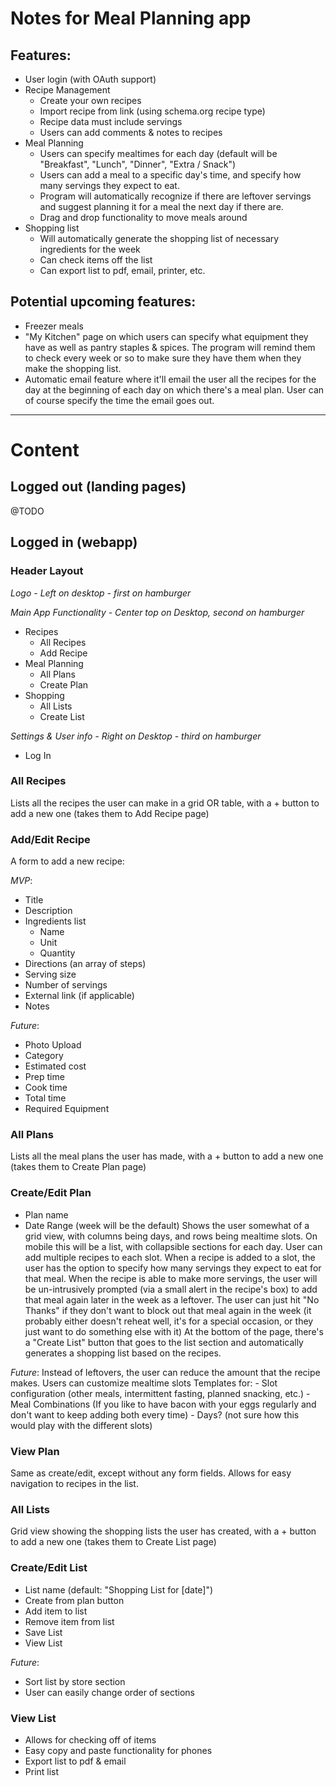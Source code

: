 # Notes for Meal Planning app

## Features:
- User login (with OAuth support)
- Recipe Management
    - Create your own recipes
    - Import recipe from link (using schema.org recipe type)
    - Recipe data must include servings
    - Users can add comments & notes to recipes
- Meal Planning
    - Users can specify mealtimes for each day (default will be "Breakfast", "Lunch", "Dinner", "Extra / Snack")
    - Users can add a meal to a specific day's time, and specify how many servings they expect to eat.
    - Program will automatically recognize if there are leftover servings and suggest planning it for a meal the next day if there are.
    - Drag and drop functionality to move meals around
- Shopping list
    - Will automatically generate the shopping list of necessary ingredients for the week
    - Can check items off the list
    - Can export list to pdf, email, printer, etc.

## Potential upcoming features:
- Freezer meals
- "My Kitchen" page on which users can specify what equipment they have as well as pantry staples & spices. The program will remind them to check every week or so to make sure they have them when they make the shopping list.
- Automatic email feature where it'll email the user all the recipes for the day at the beginning of each day on which there's a meal plan. User can of course specify the time the email goes out.

---

# Content
## Logged out (landing pages)
@TODO

## Logged in (webapp)
### Header Layout
*Logo - Left on desktop - first on hamburger*

*Main App Functionality - Center top on Desktop, second on hamburger*
- Recipes
    - All Recipes
    - Add Recipe
- Meal Planning
    - All Plans
    - Create Plan
- Shopping
    - All Lists
    - Create List

*Settings & User info - Right on Desktop - third on hamburger*
- Log In

### All Recipes
Lists all the recipes the user can make in a grid OR table, with a + button to add a new one (takes them to Add Recipe page)

### Add/Edit Recipe
A form to add a new recipe:

*MVP*:
- Title
- Description
- Ingredients list
    - Name
    - Unit
    - Quantity
- Directions (an array of steps)
- Serving size
- Number of servings
- External link (if applicable)
- Notes

*Future*:
- Photo Upload
- Category
- Estimated cost
- Prep time
- Cook time
- Total time
- Required Equipment

### All Plans
Lists all the meal plans the user has made, with a + button to add a new one (takes them to Create Plan page)

### Create/Edit Plan
- Plan name
- Date Range (week will be the default)
Shows the user somewhat of a grid view, with columns being days, and rows being mealtime slots.
On mobile this will be a list, with collapsible sections for each day.
User can add multiple recipes to each slot.
When a recipe is added to a slot, the user has the option to specify how many servings they expect to eat for that meal.
When the recipe is able to make more servings, the user will be un-intrusively prompted (via a small alert in the recipe's box) to add that meal again later in the week as a leftover.
The user can just hit "No Thanks" if they don't want to block out that meal again in the week (it probably either doesn't reheat well, it's for a special occasion, or they just want to do something else with it)
At the bottom of the page, there's a "Create List" button that goes to the list section and automatically generates a shopping list based on the recipes.

*Future*:
Instead of leftovers, the user can reduce the amount that the recipe makes.
Users can customize mealtime slots
Templates for:
    - Slot configuration (other meals, intermittent fasting, planned snacking, etc.)
    - Meal Combinations (If you like to have bacon with your eggs regularly and don't want to keep adding both every time)
    - Days? (not sure how this would play with the different slots)

### View Plan
Same as create/edit, except without any form fields. Allows for easy navigation to recipes in the list.

### All Lists
Grid view showing the shopping lists the user has created, with a + button to add a new one (takes them to Create List page)

### Create/Edit List
- List name (default: "Shopping List for [date]")
- Create from plan button
- Add item to list
- Remove item from list
- Save List
- View List

*Future*:
- Sort list by store section
- User can easily change order of sections

### View List
- Allows for checking off of items
- Easy copy and paste functionality for phones
- Export list to pdf & email
- Print list